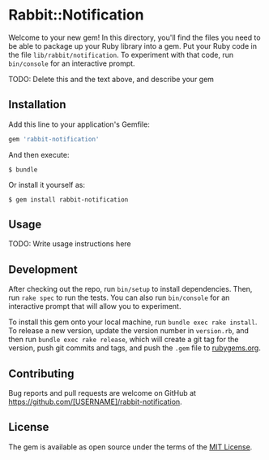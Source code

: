 # Rabbit::Notification

Welcome to your new gem! In this directory, you'll find the files you need to be able to package up your Ruby library into a gem. Put your Ruby code in the file `lib/rabbit/notification`. To experiment with that code, run `bin/console` for an interactive prompt.

TODO: Delete this and the text above, and describe your gem

## Installation

Add this line to your application's Gemfile:

```ruby
gem 'rabbit-notification'
```

And then execute:

    $ bundle

Or install it yourself as:

    $ gem install rabbit-notification

## Usage

TODO: Write usage instructions here

## Development

After checking out the repo, run `bin/setup` to install dependencies. Then, run `rake spec` to run the tests. You can also run `bin/console` for an interactive prompt that will allow you to experiment.

To install this gem onto your local machine, run `bundle exec rake install`. To release a new version, update the version number in `version.rb`, and then run `bundle exec rake release`, which will create a git tag for the version, push git commits and tags, and push the `.gem` file to [rubygems.org](https://rubygems.org).

## Contributing

Bug reports and pull requests are welcome on GitHub at https://github.com/[USERNAME]/rabbit-notification.

## License

The gem is available as open source under the terms of the [MIT License](http://opensource.org/licenses/MIT).
